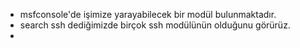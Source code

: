 - msfconsole'de işimize yarayabilecek bir modül bulunmaktadır.
- search ssh dediğimizde birçok ssh modülünün olduğunu görürüz.
- 